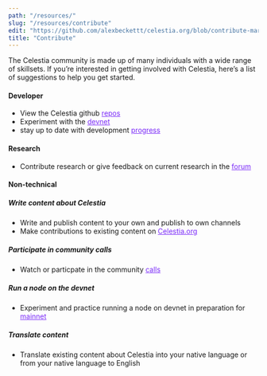```yaml
---
path: "/resources/"
slug: "/resources/contribute"
edit: "https://github.com/alexbeckettt/celestia.org/blob/contribute-markdown-test/src/pages/markdown-pages/resources/website-markdown-test.md"
title: "Contribute"
---
```


The Celestia community is made up of many individuals with a wide range of skillsets. If you’re interested in getting involved with Celestia, here’s a list of suggestions to help you get started. <br>

#### Developer
- View the Celestia github <a href="https://github.com/celestiaorg" style="color:#7B2BF9;">repos</a>
- Experiment with the <a href="https://github.com/celestiaorg/networks" style="color:#7B2BF9;">devnet</a>
- stay up to date with development <a href="https://github.com/celestiaorg/community-calls" style="color:#7B2BF9;">progress</a>

#### Research
- Contribute research or give feedback on current research in the <a href="https://forum.celestia.org/c/research/5" style="color:#7B2BF9;">forum</a>

#### Non-technical

##### Write content about Celestia
-  Write and publish content to  your own and publish to own channels
-  Make contributions to existing content on <a href="https://github.com/celestiaorg/celestia.org/tree/main/src/pages/markdown-pages/learn" style="color:#7B2BF9;">Celestia.org</a>

##### Participate in community calls
- Watch or particpate in the community <a href="https://github.com/celestiaorg/community-calls" style="color:#7B2BF9;">calls</a>

##### Run a node on the devnet
- Experiment and practice running a node on devnet in preparation for <a href="https://docs.celestia.org/nodes/overview" style="color:#7B2BF9;">mainnet</a>

##### Translate content
- Translate existing content about Celestia into your native language or from your native language to English
